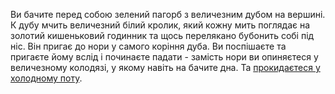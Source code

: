 Ви бачите перед собою зелений пагорб з величезним дубом на вершині. К дубу мчить величезний білий кролик,
який кожну мить поглядає на золотий кишеньковий годинник та щось перелякано бубонить собі під ніс. Він
пригає до нори у самого коріння дуба. Ви поспішаєте та пригаєте йому вслід і починаєте падати - замість
нори ви опиняєтеся у величезному колодязі, у якому навіть на бачите дна.
Та [прокидаєтеся у холодному поту](../marshmallow.md).
